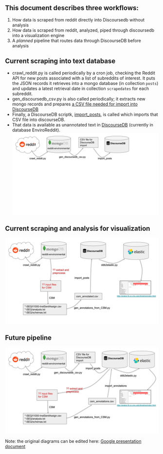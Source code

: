 
## This document describes three workflows:
  1. How data is scraped from reddit directly into Discoursedb without analysis
  2. How data is scraped from reddit, analyzed, piped through discoursedb into a visualization engine
  3. A *planned* pipeline that routes data through DiscourseDB before analysis

## Current scraping into text database
  * crawl_reddit.py is called periodically by a cron job, checking the Reddit API for new posts associated with a list of subreddits of interest.  It puts the JSON records it retrieves into a mongo database (in collection `posts`) and updates a latest retrieval date in collection `scrapedates` for each subreddit.
  * gen_discoursedb_csv.py is also called periodically; it extracts new mongo records and prepares [a CSV file needed for import into DiscourseDB](https://github.com/DiscourseDB/discoursedb-core/tree/master/discoursedb-io-csv)
  * Finally, a DiscourseDB scriptk, [import_posts](https://github.com/DiscourseDB/discoursedb-core/blob/master/discoursedb-io-csv/import_posts_split), is called which imports that CSV file into discourseDB.
  * That data is available as unannotated text in [DiscourseDB](http://discoursedb.github.io) (currently in database EnviroReddit).
![](images/reddit-to-discoursedb.svg)

## Current scraping and analysis for visualization
![](images/reddit-to-csm.svg)

## Future pipeline
![](images/discoursedb-to-csm.svg)

Note: the original diagrams can be edited here: [Google presentation document](https://docs.google.com/presentation/d/1PVBqB9JszFavSs7fRTzZDT2bMSakVAS9y4JjEq8TZrM/edit#slide=id.g5195033c36_0_91)
